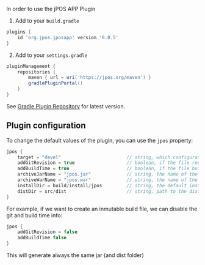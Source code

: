 In order to use the jPOS APP Plugin

1. Add to your `build.gradle`

```groovy
plugins {
    id 'org.jpos.jposapp' version '0.0.5'
}
```

2. Add to your `settings.gradle`

```groovy
pluginManagement {
    repositories {
        maven { url = uri('https://jpos.org/maven') }
        gradlePluginPortal()
    }
}
```

See [Gradle Plugin Repository](https://plugins.gradle.org/plugin/org.jpos.jposapp) for latest version.


## Plugin configuration

To change the default values of the plugin, you can use the `jpos` property:

```groovy
jpos {
    target = "devel"                        // string, which configuration file read from the root. default "devel" (devel.properties)
    addGitRevision = true                   // boolean, if the file revision.properties should be created
    addBuildTime = true                     // boolean, if the file buildinfo.properties should be created
    archiveJarName = "jpos.jar"             // string, the name of the jar, default '${project}-${version}.jar'
    archiveWarName = "jpos.war"             // string, the name of the war, default '${project}-${version}.war'
    installDir = build/install/jpos         // string, the default install dir, default to '${build}/install/${project}'
    distDir = src/dist                      // string, path to the distribution folder
}
```

For example, if we want to create an inmutable build file, we can disable the git and build time info:

```groovy
jpos {
    addGitRevision = false
    addBuildTime false
}
```

This will generate always the same jar (and dist folder)
